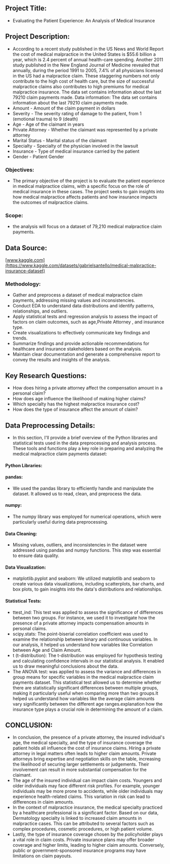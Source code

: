 ## Project Title:
- Evaluating the Patient Experience: An Analysis of Medical Insurance
## Project Description:
- According to a recent study published in the US News and World Report the cost of medical malpractice in the United States is $55.6 billion a year, which is 2.4 percent of annual health-care spending. Another 2011 study published in the New England Journal of Medicine revealed that annually, during the period 1991 to 2005, 7.4% of all physicians licensed in the US had a malpractice claim. These staggering numbers not only contribute to the high cost of health care, but the size of successful malpractice claims also contributes to high premiums for medical malpractice insurance.
The data set contains information about the last 79210 claim payments made.
Data information:
The data set contains information about the last 79210 claim payments made.
- Amount - Amount of the claim payment in dollars
- Severity - The severity rating of damage to the patient, from 1 (emotional trauma) to 9 (death)
- Age - Age of the claimant in years
- Private Attorney - Whether the claimant was represented by a private attorney
- Marital Status - Marital status of the claimant
- Specialty - Specialty of the physician involved in the lawsuit
- Insurance - Type of medical insurance carried by the patient
- Gender - Patient Gender
### Objectives:
- The primary objective of the project is to evaluate the patient experience in medical malpractice claims, with a specific focus on the role of medical insurance in these cases. The project seeks to gain insights into how medical malpractice affects patients and how insurance impacts the outcomes of malpractice claims.
### Scope:
- the analysis will focus on a dataset of 79,210 medical malpractice claim payments.
## Data Source:
[www.kaggle.com](https://www.kaggle.com/datasets/gabrielsantello/medical-malpractice-insurance-dataset)
### Methodology:
  - Gather and preprocess a dataset of medical malpractice claim payments, addressing missing values and inconsistencies.
  - Conduct EDA to understand data distributions and identify patterns, relationships, and outliers.
  - Apply statistical tests and regression analysis to assess the impact of factors on claim outcomes, such as age,Private Attorney , and insurance type.
  -  Create visualizations to effectively communicate key findings and trends.
  -  Summarize findings and provide actionable recommendations for healthcare and insurance stakeholders based on the analysis.
  -  Maintain clear documentation and generate a comprehensive report to convey the results and insights of the analysis.
## Key Research Questions:
- How does hiring a private attorney affect the compensation amount in a personal claim?
 - How does age influence the likelihood of making higher claims?
 - Which specialty has the highest malpractice insurance cost?
 - How does the type of insurance affect the amount of claim?
## Data Preprocessing Details:
- In this section, I'll provide a brief overview of the Python libraries and statistical tests used in the data preprocessing and analysis process. These tools and functions play a key role in preparing and analyzing the medical malpractice claim payments dataset:
#### Python Libraries:
#### pandas: 
- We used the pandas library to efficiently handle and manipulate the dataset. It allowed us to read, clean, and preprocess the data.
#### numpy:
- The numpy library was employed for numerical operations, which were particularly useful during data preprocessing.
#### Data Cleaning:
- Missing values, outliers, and inconsistencies in the dataset were addressed using pandas and numpy functions. This step was essential to ensure data quality.
#### Data Visualization:
- matplotlib.pyplot and seaborn: We utilized matplotlib and seaborn to create various data visualizations, including scatterplots, bar charts, and box plots, to gain insights into the data's distributions and relationships.
#### Statistical Tests:
- ttest_ind: This test was applied to assess the significance of differences between two groups. For instance, we used it to investigate how the presence of a private attorney impacts compensation amounts in personal claims.
- scipy.stats: The point-biserial correlation coefficient was used to examine the relationship between binary and continuous variables. In our analysis, it helped us understand how variables like Correlation between Age and Claim Amount.
- t (t-distribution): The t-distribution was employed for hypothesis testing and calculating confidence intervals in our statistical analysis. It enabled us to draw meaningful conclusions about the data.
-  The ANOVA test: was applied to assess the variance and differences in group means for specific variables in the medical malpractice claim payments dataset. This statistical test allowed us to determine whether there are statistically significant differences between multiple groups, making it particularly useful when comparing more than two groups.It helped us understand how variables like the average claim amounts vary significantly between the different age ranges.explanation how  the insurance type plays a crucial role in determining the amount of a claim.
 ## CONCLUSION:
- In conclusion, the presence of a private attorney, the insured individual's age, the medical specialty, and the type of insurance coverage the patient holds all influence the cost of insurance claims.
Hiring a private attorney in legal matters often leads to higher claim amounts. Private attorneys bring expertise and negotiation skills on the table, increasing the likelihood of securing larger settlements or judgements. Their involvement can result in more substantial compensation for the claimant.
- The age of the insured individual can impact claim costs. Youngers and older individuals may face different risk profiles. For example, younger individuals may be more prone to accidents, while older individuals may experience health-related claims. This variation in risk can lead to differences in claim amounts.
- In the context of malpractice insurance, the medical specialty practiced by a healthcare professional is a significant factor. Based on our data, Dermatology specialty is linked to increased claim amounts in malpractice cases. This can be attributed to several factors such as complex procedures, cosmetic procedures, or high patient volume.
- Lastly, the type of insurance coverage chosen by the policyholder plays a vital role in claim costs. Private insurance plans may offer broader coverage and higher limits, leading to higher claim amounts. Conversely, public or government-sponsored insurance programs may have limitations on claim payouts.
​
